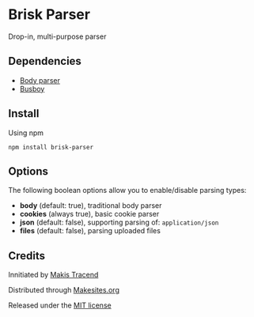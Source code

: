 # Brisk Parser

Drop-in, multi-purpose parser


## Dependencies

* [Body parser](https://github.com/expressjs/body-parser)
* [Busboy](https://github.com/mscdex/busboy)


## Install

Using npm
```
npm install brisk-parser
```

## Options

The following boolean options allow you to enable/disable parsing types:

* **body** (default: true), traditional body parser
* **cookies** (always true), basic cookie parser
* **json** (default: false), supporting parsing of: ```application/json```
* **files** (default: false), parsing uploaded files


## Credits

Innitiated by [Makis Tracend](http://github.com/tracend)

Distributed through [Makesites.org](http://makesites.org/)

Released under the [MIT license](http://makesites.org/licenses/MIT)
